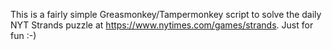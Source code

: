 This is a fairly simple Greasmonkey/Tampermonkey script to solve the daily NYT Strands puzzle at https://www.nytimes.com/games/strands.  Just for fun :-) 
